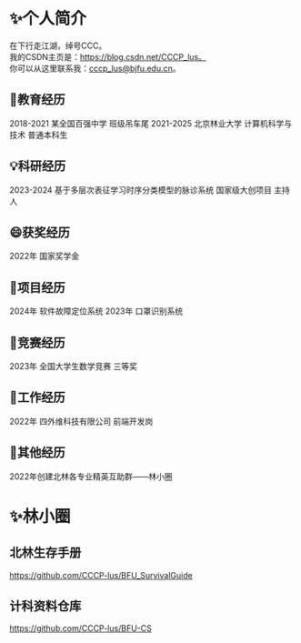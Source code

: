 # ✨个人简介
在下行走江湖，绰号CCC。  
我的CSDN主页是：https://blog.csdn.net/CCCP_lus。  
你可以从这里联系我：cccp_lus@bjfu.edu.cn。  
## 🌱教育经历
2018-2021 某全国百强中学 班级吊车尾
2021-2025 北京林业大学 计算机科学与技术 普通本科生
## 💡科研经历
2023-2024 基于多层次表征学习时序分类模型的脉诊系统 国家级大创项目 主持人
## 😄获奖经历
2022年 国家奖学金
## 🔧项目经历
2024年 软件故障定位系统
2023年 口罩识别系统
## 🏁竞赛经历
2023年 全国大学生数学竞赛 三等奖
## 🔭工作经历
2022年 四外维科技有限公司 前端开发岗
## 📸其他经历
2022年创建北林各专业精英互助群——林小圈

# ✨林小圈
## 北林生存手册
https://github.com/CCCP-lus/BFU_SurvivalGuide
## 计科资料仓库
https://github.com/CCCP-lus/BFU-CS
